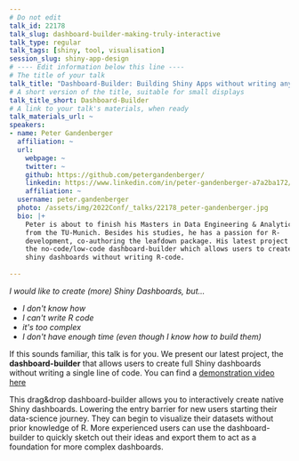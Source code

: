 ```yaml
---
# Do not edit
talk_id: 22178
talk_slug: dashboard-builder-making-truly-interactive
talk_type: regular
talk_tags: [shiny, tool, visualisation]
session_slug: shiny-app-design
# ---- Edit information below this line ----
# The title of your talk
talk_title: "Dashboard-Builder: Building Shiny Apps without writing any code"
# A short version of the title, suitable for small displays
talk_title_short: Dashboard-Builder
# A link to your talk's materials, when ready
talk_materials_url: ~
speakers:
- name: Peter Gandenberger
  affiliation: ~
  url:
    webpage: ~
    twitter: ~
    github: https://github.com/petergandenberger/
    linkedin: https://www.linkedin.com/in/peter-gandenberger-a7a2ba172/
    affiliation: ~
  username: peter.gandenberger
  photo: /assets/img/2022Conf/_talks/22178_peter-gandenberger.jpg
  bio: |+
    Peter is about to finish his Masters in Data Engineering & Analytics
    from the TU-Munich. Besides his studies, he has a passion for R-
    development, co-authoring the leafdown package. His latest project is
    the no-code/low-code dashboard-builder which allows users to create
    shiny dashboards without writing R-code.
    
---
```


<!-- ABSTRACT ----
Please write abstract below. You may use simple markdown (links, code style, bold, italics)
-->

_I would like to create (more) Shiny Dashboards, but..._
- _I don't know how_
- _I can't write R code_
- _it's too complex_
- _I don't have enough time (even though I know how to build them)_

If this sounds familiar, this talk is for you. We present our latest project, the **dashboard-builder** that allows users to create full Shiny dashboards without writing a single line of code. You can find a [demonstration video here](https://youtu.be/oOKJLMAkEiw)

This drag&drop dashboard-builder allows you to interactively create native Shiny dashboards. Lowering the entry barrier for new users starting their data-science journey. They can begin to visualize their datasets without prior knowledge of R. More experienced users can use the dashboard-builder to quickly sketch out their ideas and export them to act as a foundation for more complex dashboards.
